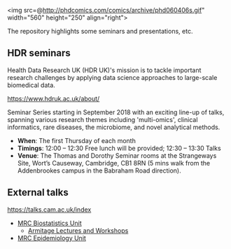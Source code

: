 <img src=@http://phdcomics.com/comics/archive/phd060406s.gif" width="560" height="250" align="right">

The repository highlights some seminars and presentations, etc.

## HDR seminars

Health Data Research UK (HDR UK)'s mission is to tackle important research challenges by applying data science approaches to large-scale biomedical data.

https://www.hdruk.ac.uk/about/ 

Seminar Series starting in September 2018 with an exciting line-up of talks, spanning various research themes including 'multi-omics', clinical informatics, rare diseases, the microbiome, and novel analytical methods.

* **When**: The first Thursday of each month
* **Timings**: 12:00 – 12:30     Free lunch will be provided; 12:30 – 13:30     Talks 
* **Venue**: The Thomas and Dorothy Seminar rooms at the Strangeways Site, Wort’s Causeway, Cambridge, CB1 8RN
      (5 mins walk from the Addenbrookes campus in the Babraham Road direction).

## External talks

https://talks.cam.ac.uk/index

* [MRC Biostatistics Unit](https://talks.cam.ac.uk/show/index/7411)
  * [Armitage Lectures and Workshops](https://www.mrc-bsu.cam.ac.uk/news-and-events/armitage-lectureships-and-workshops/)
* [MRC Epidemiology Unit](http://www.mrc-epid.cam.ac.uk/events)
